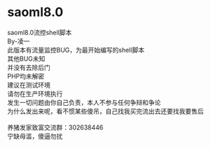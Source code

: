 # saoml8.0
saoml8.0流控shell脚本<br>
By-凌一<br>
此版本有流量监控BUG，为最开始编写的shell脚本<br>
其他BUG未知<br>
并没有去除后门<br>
PHP均未解密<br>
建议在测试环境<br>
请勿在生产环境执行<br>
发生一切问题由你自己负责，本人不参与任何争辩和争论<br>
为什么发出来呢，看不惯某些傻吊，自己找我买完流出去还要找我要售后<br>
<br>
养猪发家致富交流群：302638446<br>
宁缺毋滥，傻逼勿扰<br>
